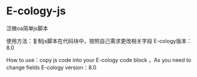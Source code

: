 # E-cology-js
泛微oa简单js脚本

使用方法：复制js脚本在代码块中，按照自己需求更改相关字段
E-cology版本：8.0

How to use：copy js code into your E-cology code block ，As you need to change  fields
E-cology version：8.0
